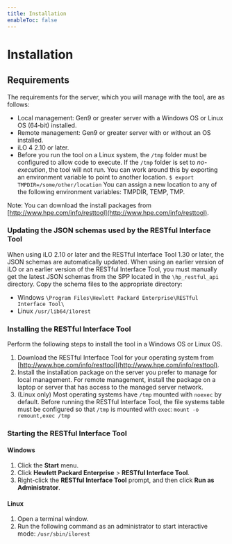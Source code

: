 ```yaml
---
title: Installation
enableToc: false
---
```

# Installation

## Requirements

The requirements for the server, which you will manage with the tool, are as follows:

- Local management: Gen9 or greater server with a Windows OS or Linux OS (64&#8209;bit) installed.
- Remote management: Gen9 or greater server with or without an OS installed.
- iLO 4 2.10 or later.
- Before you run the tool on a Linux system, the `/tmp` folder must be configured to allow code to execute. If the `/tmp` folder is set to *no-execution*, the tool will not run. You can work around this by exporting an environment variable to point to another location. `$ export TMPDIR=/some/other/location` You can assign a new location to any of the following environment variables: TMPDIR, TEMP, TMP.

Note: You can download the install packages from [http://www.hpe.com/info/resttool](http://www.hpe.com/info/resttool).

### Updating the JSON schemas used by the RESTful Interface Tool
When using iLO 2.10 or later and the RESTful Interface Tool 1.30 or later, the JSON schemas are automatically updated. When using an earlier version of iLO or an earlier version of the RESTful Interface Tool, you must manually get the latest JSON schemas from the SPP located in the `\hp_restful_api` directory. Copy the schema files to the appropriate directory:

- Windows
  `\Program Files\Hewlett Packard Enterprise\RESTful Interface Tool\`
- Linux
  `/usr/lib64/ilorest`

### Installing the RESTful Interface Tool

Perform the following steps to install the tool in a Windows OS or Linux OS.

1. Download the RESTful Interface Tool for your operating system from [http://www.hpe.com/info/resttool](http://www.hpe.com/info/resttool).
2. Install the installation package on the server you prefer to manage for local management. For remote management, install the package on a laptop or server that has access to the managed server network.
3. (Linux only) Most operating systems have `/tmp` mounted with `noexec` by default. Before running the RESTful Interface Tool, the file systems table must be configured so that `/tmp` is mounted with `exec`:
   `mount -o remount,exec /tmp`

### Starting the RESTful Interface Tool

#### Windows
1. Click the **Start** menu.
2. Click **Hewlett Packard Enterprise** > **RESTful Interface Tool**.
3. Right-click the **RESTful Interface Tool** prompt, and then click **Run as Administrator**.

#### Linux
1. Open a terminal window.
2. Run the following command as an administrator to start interactive mode: `/usr/sbin/ilorest`
